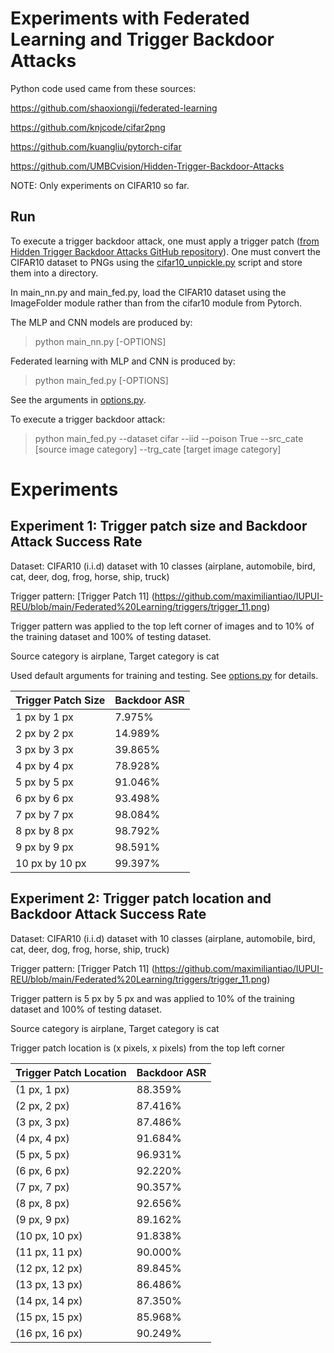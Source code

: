 # Experiments with Federated Learning and Trigger Backdoor Attacks

Python code used came from these sources:

https://github.com/shaoxiongji/federated-learning

https://github.com/knjcode/cifar2png

https://github.com/kuangliu/pytorch-cifar

https://github.com/UMBCvision/Hidden-Trigger-Backdoor-Attacks

NOTE: Only experiments on CIFAR10 so far.

## Run

To execute a trigger backdoor attack, one must apply a trigger patch ([from Hidden Trigger Backdoor Attacks GitHub repository](https://github.com/UMBCvision/Hidden-Trigger-Backdoor-Attacks)). One must convert the CIFAR10 dataset to PNGs using the [cifar10_unpickle.py](https://github.com/maximiliantiao/IUPUI-REU/blob/main/Federated%20Learning/cifar10_unpickle.py) script and store them into a directory.

In main_nn.py and main_fed.py, load the CIFAR10 dataset using the ImageFolder module rather than from the cifar10 module from Pytorch.

The MLP and CNN models are produced by:
> python main_nn.py [-OPTIONS]

Federated learning with MLP and CNN is produced by:
> python main_fed.py [-OPTIONS]

See the arguments in [options.py](utils/options.py). 

To execute a trigger backdoor attack:
> python main_fed.py --dataset cifar --iid --poison True --src_cate [source image category] --trg_cate [target image category]

# Experiments

## Experiment 1: Trigger patch size and Backdoor Attack Success Rate

Dataset: CIFAR10 (i.i.d) dataset with 10 classes (airplane, automobile, bird, cat, deer, dog, frog, horse, ship, truck)

Trigger pattern: [Trigger Patch 11] (https://github.com/maximiliantiao/IUPUI-REU/blob/main/Federated%20Learning/triggers/trigger_11.png)

Trigger pattern was applied to the top left corner of images and to 10% of the training dataset and 100% of testing dataset.

Source category is airplane, Target category is cat

Used default arguments for training and testing. See [options.py](utils/options.py) for details.

| Trigger Patch Size | Backdoor ASR |
| ------------------ | ------------ |
|  1 px by 1 px      |  7.975%      |
|  2 px by 2 px      | 14.989%      |
|  3 px by 3 px      | 39.865%      |
|  4 px by 4 px      | 78.928%      |
|  5 px by 5 px      | 91.046%      |
|  6 px by 6 px      | 93.498%      |
|  7 px by 7 px      | 98.084%      |
|  8 px by 8 px      | 98.792%      |
|  9 px by 9 px      | 98.591%      |
| 10 px by 10 px     | 99.397%      |

## Experiment 2: Trigger patch location and Backdoor Attack Success Rate

Dataset: CIFAR10 (i.i.d) dataset with 10 classes (airplane, automobile, bird, cat, deer, dog, frog, horse, ship, truck)

Trigger pattern: [Trigger Patch 11] (https://github.com/maximiliantiao/IUPUI-REU/blob/main/Federated%20Learning/triggers/trigger_11.png)

Trigger pattern is 5 px by 5 px and was applied to 10% of the training dataset and 100% of testing dataset.

Source category is airplane, Target category is cat

Trigger patch location is (x pixels, x pixels) from the top left corner

| Trigger Patch Location | Backdoor ASR |
| ---------------------- | ------------ |
|  (1 px, 1 px)          |  88.359%     |
|  (2 px, 2 px)          |  87.416%     |
|  (3 px, 3 px)          |  87.486%     |
|  (4 px, 4 px)          |  91.684%     |
|  (5 px, 5 px)          |  96.931%     |
|  (6 px, 6 px)          |  92.220%     |
|  (7 px, 7 px)          |  90.357%     |
|  (8 px, 8 px)          |  92.656%     |
|  (9 px, 9 px)          |  89.162%     |
|  (10 px, 10 px)        |  91.838%     |
|  (11 px, 11 px)        |  90.000%     |
|  (12 px, 12 px)        |  89.845%     |
|  (13 px, 13 px)        |  86.486%     |
|  (14 px, 14 px)        |  87.350%     |
|  (15 px, 15 px)        |  85.968%     |
|  (16 px, 16 px)        |  90.249%     |


